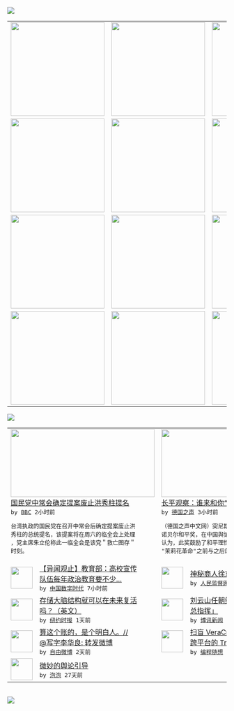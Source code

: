 

<a href="https://github.com/greatfire/z/raw/master/FreeBrowser.apk"><img src="https://raw.githubusercontent.com/greatfire/wiki/master/x/header.png" /></a><table><tr><td width="262" align="center" valign="center"><a href="https://github.com/greatfire/wiki/wiki/nyt" title="纽约时报中文网 国际纵览"><img src="https://raw.githubusercontent.com/greatfire/wiki/master/x/nyt_flag.png" width="215"/></a></td><td width="262" align="center" valign="center"><a href="https://github.com/greatfire/wiki/wiki/dw" title=""><img src="https://raw.githubusercontent.com/greatfire/wiki/master/x/dw_flag.png" width="215"/></a></td><td width="262" align="center" valign="center"><a href="https://github.com/greatfire/wiki/wiki/rmjd" title=""><img src="https://raw.githubusercontent.com/greatfire/wiki/master/x/rmjd_flag.png" width="215"/></a></td></tr><tr><td width="262" align="center" valign="center"><a href="https://github.com/paopaonetizen/website" title="泡泡 - 未经审查的互联网信息"><img src="https://raw.githubusercontent.com/greatfire/wiki/master/x/pp_flag.png" width="215"/></a></td><td width="262" align="center" valign="center"><a href="https://github.com/getlantern/mirror" title="以及自由微博和GreatFire.org官方中文论坛"><img src="https://raw.githubusercontent.com/greatfire/wiki/master/x/lantern_flag.png" width="215"/></a></td><td width="262" align="center" valign="center"><a href="https://github.com/cdtmirrors/m/" title=""><img src="https://raw.githubusercontent.com/greatfire/wiki/master/x/cdt_flag.png" width="215"/></a></td></tr><tr><td width="262" align="center" valign="center"><a href="https://github.com/program-think/blog" title="编程随想的博客"><img src="https://raw.githubusercontent.com/greatfire/wiki/master/x/pt_flag.png" width="215"/></a></td><td width="262" align="center" valign="center"><a href="https://github.com/greatfire/wiki/wiki/bbc" title=""><img src="https://raw.githubusercontent.com/greatfire/wiki/master/x/bbc_flag.png" width="215"/></a></td><td width="262" align="center" valign="center"><a href="https://github.com/freeweibo/s" title="自由微博 - 匿名和不受屏蔽的新浪微博搜索"><img src="https://raw.githubusercontent.com/greatfire/wiki/master/x/fw_flag.png" width="215"/></a></td></tr><tr><td width="262" align="center" valign="center"><a href="https://github.com/greatfire/wiki/wiki/google" title=""><img src="https://raw.githubusercontent.com/greatfire/wiki/master/x/google_flag.png" width="215"/></a></td><td width="262" align="center" valign="center"><a href="https://github.com/bxnews/boxun" title=""><img src="https://raw.githubusercontent.com/greatfire/wiki/master/x/bx_flag.png" width="215"/></a></td><td width="262" align="center" valign="center"><a href="https://github.com/greatfire/wiki/wiki/open-source" title="欢迎访问GreatFire.org开发者项目网站"><img src="https://raw.githubusercontent.com/greatfire/wiki/master/x/open-source_flag.png" width="215"/></a></td></tr></table><img src="https://raw.githubusercontent.com/greatfire/wiki/master/x/newsfeed text.png" /><table cols="4"><tr><td colspan="2" width="380"><a href="http://www.bbc.com/zhongwen/simp/china/2015/10/151014_kmt_election"><img src="http://a.files.bbci.co.uk/worldservice/live/assets/images/2015/09/06/150906074800_cn_kmt_hung_hsiu_chu_01_144x81_cna_nocredit.jpg" width="330" height="156"/></a></br><a href="http://www.bbc.com/zhongwen/simp/china/2015/10/151014_kmt_election">国民党中常会确定提案废止洪秀柱提名</a></br><kbd> by <a href="http://www.bbc.co.uk/zhongwen/simp">BBC</a> 2小时前 </kbd></br><pre>台湾执政的国民党在召开中常会后确定提案废止洪<br/>秀柱的总统提名，该提案将在周六的临全会上处理<br/>，党主席朱立伦称此一临全会是该党＂救亡图存＂<br/>时刻。</pre></td><td colspan="2" width="380"><a href="http://dw.com/p/1GnsI?maca=chi-GK-text-greatfire-all-chinese-15625-xml-mrss"><img src="http://www.dw.com/image/0,,18746920_302,00.jpg" width="330" height="156"/></a></br><a href="http://dw.com/p/1GnsI?maca=chi-GK-text-greatfire-all-chinese-15625-xml-mrss">长平观察：谁来和你“政治对话”？</a></br><kbd> by <a href="http://dw.de">德国之声</a> 3小时前 </kbd></br><pre>（德国之声中文网）突尼斯国家对话四方机制获得<br/>诺贝尔和平奖，在中国舆论中引发一场争论。一方<br/>认为，此奖鼓励了和平理性的公民社会建设，正是<br/>"茉莉花革命"之前与之后的公...</pre></td></tr><tr><td><img src="https://raw.githubusercontent.com/greatfire/wiki/master/x/cdt_logo.png" width="50" height="50"/></td><td width="280"><a href="https://chinadigitaltimes.net/chinese/2015/10/%E3%80%90%E5%BC%82%E9%97%BB%E8%A7%82%E6%AD%A2%E3%80%91%E6%95%99%E8%82%B2%E9%83%A8%EF%BC%9A%E9%AB%98%E6%A0%A1%E5%AE%A3%E4%BC%A0%E9%98%9F%E4%BC%8D%E6%AF%8F%E5%B9%B4%E6%94%BF%E6%B2%BB%E6%95%99%E8%82%B2/">【异闻观止】教育部：高校宣传<br/>队伍每年政治教育要不少...</a></br><kbd> by <a href="http://chinadigitaltimes.net/chinese/">中国数字时代</a> 7小时前 </kbd></td><td><img src="https://raw.githubusercontent.com/greatfire/wiki/master/x/rmjd_logo.png" width="50" height="50"/></td><td width="280"><a href="http://www.rmjdw.com//guanzhuzhongguo/20151014/15217.html">神秘商人徐京华在京被查 </a></br><kbd> by <a href="http://www.rmjdw.com/">人民监督网</a> 9小时前 </kbd></td></tr><tr><td><img src="https://raw.githubusercontent.com/greatfire/wiki/master/x/nyt_logo.png" width="50" height="50"/></td><td width="280"><a href="https://d3qlz4p8smvoli.cloudfront.net/science/20151014/cc14miller/">存储大脑结构就可以在未来复活<br/>吗？（英文）</a></br><kbd> by <a href="http://m.cn.nytimes.com/">纽约时报</a> 1天前 </kbd></td><td><img src="https://raw.githubusercontent.com/greatfire/wiki/master/x/bx_logo.png" width="50" height="50"/></td><td width="280"><a href="http://www.boxun.com/news/gb/intl/2015/10/201510140307.shtml">刘云山任朝鲜大阅兵「电视转播<br/>总指挥」</a></br><kbd> by <a href="http://www.boxun.com">博讯新闻</a> 1天前 </kbd></td></tr><tr><td><img src="https://raw.githubusercontent.com/greatfire/wiki/master/x/fw_logo.png" width="50" height="50"/></td><td width="280"><a href="https://freeweibo.com/weibo/3897448248202652">算这个账的，是个明白人。//<br/>@写字李华良: 转发微博</a></br><kbd> by <a href="https://freeweibo.com/">自由微博</a> 2天前 </kbd></td><td><img src="http://lh6.googleusercontent.com/VILcwWDdxVVlCVyVdRDVs_W3B-pPkkmPINa8BCA4DXfKyX24uZhBxRaLpYKsVD-OpppzectxcG_bdYf7t9v-qWq9MrlxArRn76sX3nFE9cA0UHdEo6IZzJ4jfOIZ8L2rlHRLQVhKQg" width="50" height="50"/></td><td width="280"><a href="http://feedproxy.google.com/~r/programthink/~3/qekdXUBbBmg/VeraCrypt.html">扫盲 VeraCrypt——<br/>跨平台的 TrueCr...</a></br><kbd> by <a href="http://program-think.blogspot.com">编程随想</a> 5天前 </kbd></td></tr><tr><td><img src="https://raw.githubusercontent.com/greatfire/wiki/master/x/pp_logo.png" width="50" height="50"/></td><td width="280"><a href="https://pao-pao.net/article/626">微妙的舆论引导</a></br><kbd> by <a href="https://pao-pao.net">泡泡</a> 27天前 </kbd></td></table></br><a href="https://github.com/greatfire/z/raw/master/FreeBrowser.apk"><img src="https://raw.githubusercontent.com/greatfire/wiki/master/x/download app.png" /></a>